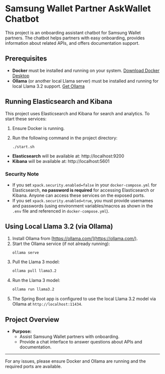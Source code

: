 # Samsung Wallet Partner AskWallet Chatbot

This project is an onboarding assistant chatbot for Samsung Wallet partners. The chatbot helps partners with easy onboarding, provides information about related APIs, and offers documentation support.

## Prerequisites

- **Docker** must be installed and running on your system. [Download Docker Desktop](https://www.docker.com/products/docker-desktop/)
- **Ollama** (or another local Llama server) must be installed and running for local Llama 3.2 support. [Get Ollama](https://ollama.com/)

## Running Elasticsearch and Kibana

This project uses Elasticsearch and Kibana for search and analytics. To start these services:

1. Ensure Docker is running.
2. Run the following command in the project directory:

   ```sh
   ./start.sh
   ```

- **Elasticsearch** will be available at: http://localhost:9200
- **Kibana** will be available at: http://localhost:5601

### Security Note

- If you set `xpack.security.enabled=false` in your `docker-compose.yml` for Elasticsearch, **no password is required** for accessing Elasticsearch or Kibana. Anyone can access these services on the exposed ports.
- If you set `xpack.security.enabled=true`, you must provide usernames and passwords (using environment variables/macros as shown in the `.env` file and referenced in `docker-compose.yml`).

## Using Local Llama 3.2 (via Ollama)

1. Install Ollama from [https://ollama.com/](https://ollama.com/).
2. Start the Ollama service (if not already running):
   ```sh
   ollama serve
   ```
3. Pull the Llama 3 model:
   ```sh
   ollama pull llama3.2
   ```
4. Run the Llama 3 model:
   ```sh
   ollama run llama3.2
   ```
5. The Spring Boot app is configured to use the local Llama 3.2 model via Ollama at `http://localhost:11434`.

## Project Overview

- **Purpose:**
  - Assist Samsung Wallet partners with onboarding.
  - Provide a chat interface to answer questions about APIs and documentation.

---

For any issues, please ensure Docker and Ollama are running and the required ports are available.
